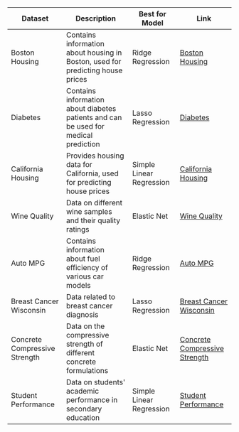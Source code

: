 | Dataset                    | Description                                                                                 | Best for Model           | Link                                                                                   |
|----------------------------|---------------------------------------------------------------------------------------------|--------------------------|----------------------------------------------------------------------------------------|
| Boston Housing             | Contains information about housing in Boston, used for predicting house prices              | Ridge Regression         | [Boston Housing](https://www.kaggle.com/datasets/altavish/boston-housing-dataset)      |
| Diabetes                   | Contains information about diabetes patients and can be used for medical prediction         | Lasso Regression         | [Diabetes](https://www4.stat.ncsu.edu/~boos/var.select/diabetes.html)                 |
| California Housing         | Provides housing data for California, used for predicting house prices                      | Simple Linear Regression | [California Housing](https://www.kaggle.com/datasets/camnugent/california-housing-prices) |
| Wine Quality               | Data on different wine samples and their quality ratings                                    | Elastic Net              | [Wine Quality](https://archive.ics.uci.edu/ml/datasets/Wine+Quality)                  |
| Auto MPG                   | Contains information about fuel efficiency of various car models                            | Ridge Regression         | [Auto MPG](https://archive.ics.uci.edu/ml/datasets/auto+mpg)                          |
| Breast Cancer Wisconsin    | Data related to breast cancer diagnosis                                                     | Lasso Regression         | [Breast Cancer Wisconsin](https://www.kaggle.com/datasets/uciml/breast-cancer-wisconsin-data) |
| Concrete Compressive Strength | Data on the compressive strength of different concrete formulations                     | Elastic Net              | [Concrete Compressive Strength](https://archive.ics.uci.edu/ml/datasets/Concrete+Compressive+Strength) |
| Student Performance        | Data on students' academic performance in secondary education                              | Simple Linear Regression | [Student Performance](https://archive.ics.uci.edu/ml/datasets/Student+Performance)     |
